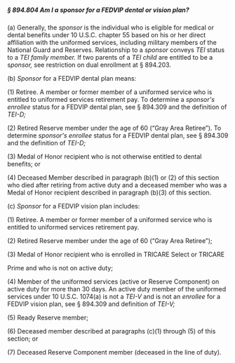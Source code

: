 ##### § 894.804 Am I a sponsor for a FEDVIP dental or vision plan? #####

(a) Generally, the *sponsor* is the individual who is eligible for medical or dental benefits under 10 U.S.C. chapter 55 based on his or her direct affiliation with the uniformed services, including military members of the National Guard and Reserves. Relationship to a *sponsor* conveys *TEI* status to a *TEI family member.* If two parents of a *TEI child* are entitled to be a s*ponsor,* see restriction on dual enrollment at § 894.203.

(b) *Sponsor* for a FEDVIP dental plan means:

(1) Retiree. A member or former member of a uniformed service who is entitled to uniformed services retirement pay. To determine a *sponsor's enrollee* status for a FEDVIP dental plan, see § 894.309 and the definition of *TEI-D;*

(2) Retired Reserve member under the age of 60 (“Gray Area Retiree”). To determine *sponsor's enrollee* status for a FEDVIP dental plan, see § 894.309 and the definition of *TEI-D;*

(3) Medal of Honor recipient who is not otherwise entitled to dental benefits; or

(4) Deceased Member described in paragraph (b)(1) or (2) of this section who died after retiring from active duty and a deceased member who was a Medal of Honor recipient described in paragraph (b)(3) of this section.

(c) *Sponsor* for a FEDVIP vision plan includes:

(1) Retiree. A member or former member of a uniformed service who is entitled to uniformed services retirement pay.

(2) Retired Reserve member under the age of 60 (“Gray Area Retiree”);

(3) Medal of Honor recipient who is enrolled in TRICARE Select or TRICARE

Prime and who is not on active duty;

(4) Member of the uniformed services (active or Reserve Component) on active duty for more than 30 days. An active duty member of the uniformed services under 10 U.S.C. 1074(a) is not a *TEI-V* and is not an *enrollee* for a FEDVIP vision plan, see § 894.309 and definition of *TEI-V;*

(5) Ready Reserve member;

(6) Deceased member described at paragraphs (c)(1) through (5) of this section; or

(7) Deceased Reserve Component member (deceased in the line of duty).